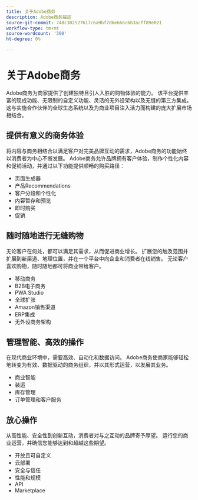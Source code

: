 ```yaml
---
title: 关于Adobe商务
description: Adobe商务描述
source-git-commit: 748c302527617c6a9bf7d6e666c6b3acff89e021
workflow-type: tm+mt
source-wordcount: '300'
ht-degree: 0%

---
```



# 关于Adobe商务

Adobe商务为商家提供了创建独特且引人入胜的购物体验的能力。 该平台提供丰富的现成功能、无限制的自定义功能、灵活的无外设架构以及无缝的第三方集成。 这与实施合作伙伴的全球生态系统以及为商业项目注入活力而构建的庞大扩展市场相结合。

## 提供有意义的商务体验

将内容与商务相结合以满足客户对完美品牌互动的需求，Adobe商务的功能始终以消费者为中心不断发展。 Adobe商务允许品牌拥有客户体验，制作个性化内容和促销活动，并通过以下功能提供顺畅的购买路径：

- 页面生成器
- 产品Recommendations
- 客户分段和个性化
- 内容暂存和预览
- 即时购买
- 促销

## 随时随地进行无缝购物

无论客户在何处，都可以满足其需求，从而促进商业增长。 扩展您的触及范围并扩展到新渠道、地理位置，并在一个平台中向企业和消费者在线销售。 无论客户喜欢购物，随时随地都可将商业带给客户。

- 移动商务
- B2B电子商务
- PWA Studio
- 全球扩张
- Amazon销售渠道
- ERP集成
- 无外设商务架构

## 管理智能、高效的操作

在现代商业环境中，需要高效、自动化和数据访问。 Adobe商务使商家能够轻松地转变为有效、数据驱动的商务组织，并以其形式运营，以发展其业务。

- 商业智能
- 装运
- 库存管理
- 订单管理和客户服务

## 放心操作

从高性能、安全性到创新互动，消费者对与之互动的品牌寄予厚望。 运行您的商业运营，并确信您能够达到和超越这些期望。

- 开放且可自定义
- 云部署
- 安全与信任
- 性能和规模
- API
- Marketplace

